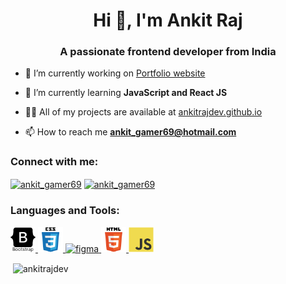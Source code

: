 <h1 align="center">Hi 👋, I'm Ankit Raj</h1>
<h3 align="center">A passionate frontend developer from India</h3>

- 🔭 I’m currently working on [Portfolio website](ankitrajdev.github.io)

- 🌱 I’m currently learning **JavaScript and React JS**

- 👨‍💻 All of my projects are available at [ankitrajdev.github.io](ankitrajdev.github.io)

- 📫 How to reach me **ankit_gamer69@hotmail.com**

<h3 align="left">Connect with me:</h3>
<p align="left">
<a href="https://instagram.com/ankit_gamer69" target="blank"><img align="center" src="https://raw.githubusercontent.com/rahuldkjain/github-profile-readme-generator/master/src/images/icons/Social/instagram.svg" alt="ankit_gamer69" height="30" width="40" /></a>
<a href="https://www.youtube.com/@ankit_gamer69" target="blank"><img align="center" src="https://raw.githubusercontent.com/rahuldkjain/github-profile-readme-generator/master/src/images/icons/Social/youtube.svg" alt="ankit_gamer69" height="30" width="40" /></a>
</p>

<h3 align="left">Languages and Tools:</h3>
<p align="left"> <a href="https://getbootstrap.com" target="_blank" rel="noreferrer"> <img src="https://raw.githubusercontent.com/devicons/devicon/master/icons/bootstrap/bootstrap-plain-wordmark.svg" alt="bootstrap" width="40" height="40"/> </a> <a href="https://www.w3schools.com/css/" target="_blank" rel="noreferrer"> <img src="https://raw.githubusercontent.com/devicons/devicon/master/icons/css3/css3-original-wordmark.svg" alt="css3" width="40" height="40"/> </a> <a href="https://www.figma.com/" target="_blank" rel="noreferrer"> <img src="https://www.vectorlogo.zone/logos/figma/figma-icon.svg" alt="figma" width="40" height="40"/> </a> <a href="https://www.w3.org/html/" target="_blank" rel="noreferrer"> <img src="https://raw.githubusercontent.com/devicons/devicon/master/icons/html5/html5-original-wordmark.svg" alt="html5" width="40" height="40"/> </a> <a href="https://developer.mozilla.org/en-US/docs/Web/JavaScript" target="_blank" rel="noreferrer"> <img src="https://raw.githubusercontent.com/devicons/devicon/master/icons/javascript/javascript-original.svg" alt="javascript" width="40" height="40"/> </a> </p>

<p>&nbsp;<img align="center" src="https://github-readme-stats.vercel.app/api?username=ankitrajdev&show_icons=true&locale=en" alt="ankitrajdev" /></p>
